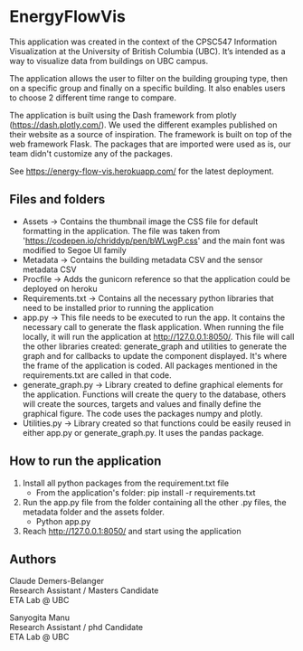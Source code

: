 # EnergyFlowVis
This application was created in the context of the CPSC547 Information Visualization at the University of British Columbia (UBC). It’s intended as a way to visualize data from buildings on UBC campus.

The application allows the user to filter on the building grouping type, then on a specific group and finally on a specific building.
It also enables users to choose 2 different time range to compare.

The application is built using the Dash framework from plotly (https://dash.plotly.com/). We used the different examples published on their website as a source of inspiration. The framework is built on top of the web framework Flask. The packages that are imported were used as is, our team didn't customize any of the packages.

See https://energy-flow-vis.herokuapp.com/ for the latest deployment.

## Files and folders
- Assets -> Contains the thumbnail image the CSS file for default formatting in the application. The file was taken from 'https://codepen.io/chriddyp/pen/bWLwgP.css' and the main font was modified to Segoe UI family
- Metadata -> Contains the building metadata CSV and the sensor metadata CSV
- Procfile -> Adds the gunicorn reference so that the application could be deployed on heroku
- Requirements.txt -> Contains all the necessary python libraries that need to be installed prior to running the application
- app.py -> This file needs to be executed to run the app. It contains the necessary call to generate the flask application. When running the file locally, it will run the application at http://127.0.0.1:8050/. This file will call the other libraries created: generate_graph and utilities to generate the graph and for callbacks to update the component displayed. It's where the frame of the application is coded. All packages mentioned in the requirements.txt are called in that code.
- generate_graph.py -> Library created to define graphical elements for the application. Functions will create the query to the database, others will create the sources, targets and values and finally define the graphical figure. The code uses the packages numpy and plotly.
- Utilities.py -> Library created so that functions could be easily reused in either app.py or generate_graph.py. It uses the pandas package.


## How to run the application
1) Install all python packages from the requirement.txt file
    - From the application's folder: pip install -r requirements.txt
2) Run the app.py file from the folder containing all the other .py files, the metadata folder and the assets folder.
    - Python app.py
3) Reach http://127.0.0.1:8050/ and start using the application

## Authors
Claude Demers-Belanger <br />
Research Assistant / Masters Candidate <br />
ETA Lab @ UBC <br />

Sanyogita Manu <br />
Research Assistant / phd Candidate <br />
ETA Lab @ UBC <br />
